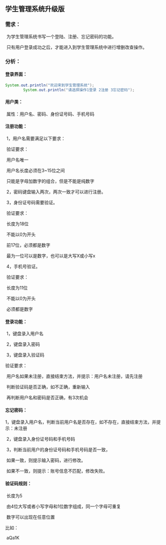 ## 学生管理系统升级版

### 需求：

​ 为学生管理系统书写一个登陆、注册、忘记密码的功能。

​ 只有用户登录成功之后，才能进入到学生管理系统中进行增删改查操作。

### 分析：

#### 登录界面：

```java
System.out.println("欢迎来到学生管理系统");
        System.out.println("请选择操作1登录 2注册 3忘记密码");
```

#### 用户类：

​ 属性：用户名、密码、身份证号码、手机号码

#### 注册功能：

​ 1，用户名需要满足以下要求：

​ 验证要求：

​ 用户名唯一

​ 用户名长度必须在3~15位之间

​ 只能是字母加数字的组合，但是不能是纯数字

​ 2，密码键盘输入两次，两次一致才可以进行注册。

​ 3，身份证号码需要验证。

​ 验证要求：

​ 长度为18位

​ 不能以0为开头

​ 前17位，必须都是数字

​ 最为一位可以是数字，也可以是大写X或小写x

​ 4，手机号验证。

​ 验证要求：

​ 长度为11位

​ 不能以0为开头

​ 必须都是数字

#### 登录功能：

​ 1，键盘录入用户名

​ 2，键盘录入密码

​ 3，键盘录入验证码

验证要求：

​ 用户名如果未注册，直接结束方法，并提示：用户名未注册，请先注册

​ 判断验证码是否正确，如不正确，重新输入

​ 再判断用户名和密码是否正确，有3次机会

#### 忘记密码：

​ 1，键盘录入用户名，判断当前用户名是否存在，如不存在，直接结束方法，并提示：未注册

​ 2，键盘录入身份证号码和手机号码

​ 3，判断当前用户的身份证号码和手机号码是否一致，

​ 如果一致，则提示输入密码，进行修改。

​ 如果不一致，则提示：账号信息不匹配，修改失败。

#### 验证码规则：

​ 长度为5

​ 由4位大写或者小写字母和1位数字组成，同一个字母可重复

​ 数字可以出现在任意位置

比如：

​ aQa1K
